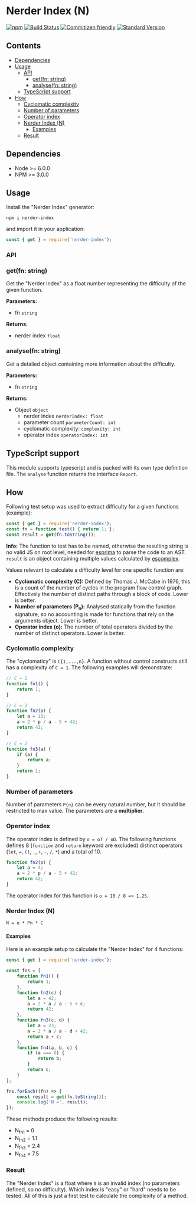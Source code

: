 # Nerder Index (N)

[![npm][npmimg]][npmurl]
[![Build Status][travisimg]][travisorg]
[![Commitizen friendly][czimg]][czcli]
[![Standard Version][stdimg]][stdurl]

## Contents

* [Dependencies](#dependencies)
* [Usage](#usage)
  * [API](#api)
    * [get(fn: string)](#getfn-string)
    * [analyse(fn: string)](#analysefn-string)
  * [TypeScript support](#typescript-support)
* [How](#how)
  * [Cyclomatic complexity](#cyclomatic-complexity)
  * [Number of parameters](#number-of-parameters)
  * [Operator index](#operator-index)
  * [Nerder Index (N)](#nerder-index-n-1)
    * [Examples](#examples)
  * [Result](#result)

## Dependencies

* Node >= 6.0.0
* NPM >= 3.0.0

## Usage

Install the "Nerder Index" generator:

```shell
npm i nerder-index
```

and import it in your application:

```javascript
const { get } = require('nerder-index');
```

### API

### get(fn: string)

Get the "Nerder Index" as a float number representing the difficulty of the given function.

**Parameters:**

* fn `string`

**Returns:**

* nerder index `float`

### analyse(fn: string)

Get a detailed object containing more information about the difficulty.

**Parameters:**

* fn `string`

**Returns:**

* Object `object`
  * nerder index `nerderIndex: float`
  * parameter count `parameterCount: int`
  * cyclomatic complexity: `complexity: int`
  * operator index `operatorIndex: int`

## TypeScript support

This module supports typescript and is packed with its own type definition file. The `analyse` function returns the interface `Report`.

## How

Following test setup was used to extract difficulty for a given functions (example):

```javascript
const { get } = require('nerder-index');
const fn = function test() { return 1; };
const result = get(fn.toString());
```

**Info:** The function to test has to be named, otherwise the resulting string is no valid JS on root level, needed for [esprima][es] to parse the code to an AST. `result` is an object containing multiple values calculated by [escomplex](esc).

Values relevant to calculate a difficulty level for one specific function are:

* **Cyclomatic complexity (C):** Defined by Thomas J. McCabe in 1976, this is a count of the number of cycles in the program flow control graph. Effectively the number of distinct paths through a block of code. Lower is better.
* **Number of parameters (P<sub>n</sub>):** Analysed statically from the function signature, so no accounting is made for functions that rely on the arguments object. Lower is better.
* **Operator index (o):** The number of total operators divided by the number of distinct operators. Lower is better.

### Cyclomatic complexity

The "cyclomaticy" is `C{1,...,n}`. A function without control constructs still has a complexity of `C = 1`. The following examples will demonstrate:

```javascript
// C = 1
function fn1() {
    return 1;
}

// C = 1
function fn2(p) {
    let a = 13;
    a = 2 * p / a - 5 + 42;
    return 42;
}

// C = 2
function fn3(a) {
    if (a) {
        return a;
    }
    return 1;
}
```

### Number of parameters

Number of parameters `P{n}` can be every natural number, but it should be restricted to max value. The parameters are a **multiplier**.

### Operator index

The operator index is defined by `o = oT / oD`. The following functions defines 8 (`function` and `return` keyword are excluded) distinct operators (`let`, `=`, `()`, `.`, `+`, `-`, `/`, `*`) and a total of 10.

```javascript
function fn2(p) {
    let a = 4;
    a = 2 * p / a - 5 + 42;
    return 42;
}
```

The operator index for this function is `o = 10 / 8 => 1.25`.

### Nerder Index (N)

```
N = o * Pn * C
```

#### Examples

Here is an example setup to calculate the "Nerder Index" for 4 functions:

```javascript
const { get } = require('nerder-index');

const fns = [
    function fn1() {
        return 1;
    },
    function fn2(c) {
        let a = 42;
        a = 2 * a / a - 5 + c;
        return 42;
    },
    function fn3(c, d) {
        let a = 23;
        a = 2 * a / a - d + 42;
        return a + c;
    },
    function fn4(a, b, c) {
        if (a === 0) {
            return b;
        }
        return c;
    }
];

fns.forEach((fn) => {
    const result = get(fn.toString());
    console.log('N =', result);
});
```

These methods produce the following results:

* N<sub>fn1</sub> = 0
* N<sub>fn2</sub> = 1.1
* N<sub>fn3</sub> = 2.4
* N<sub>fn4</sub> = 7.5

### Result

The "Nerder Index" is a float where `0` is an invalid index (no parameters defined, so no difficulty). Which index is "easy" or "hard" needs to be tested. All of this is just a first test to calculate the complexity of a method.

[npmurl]: https://www.npmjs.com/package/nerder-index
[npmimg]: https://img.shields.io/npm/v/nerder-index.svg
[travisimg]: https://travis-ci.org/MartinHelmut/nerder-index.svg?branch=master
[travisorg]: https://travis-ci.org/MartinHelmut/nerder-index
[czimg]: https://img.shields.io/badge/commitizen-friendly-brightgreen.svg
[czcli]: http://commitizen.github.io/cz-cli/
[stdimg]: https://img.shields.io/badge/release-standard%20version-brightgreen.svg
[stdurl]: https://github.com/conventional-changelog/standard-version
[es]: http://esprima.org/
[esc]: https://github.com/escomplex/escomplex
